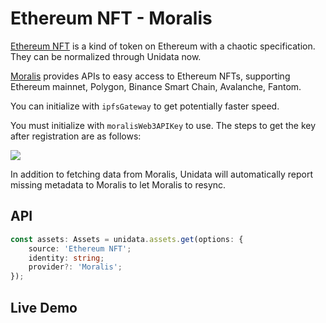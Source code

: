 # Ethereum NFT - Moralis

[Ethereum NFT](https://ethereum.org/en/nft/) is a kind of token on Ethereum with a chaotic specification. They can be normalized through Unidata now.

[Moralis](https://moralis.io/) provides APIs to easy access to Ethereum NFTs, supporting Ethereum mainnet, Polygon, Binance Smart Chain, Avalanche, Fantom.

You can initialize with `ipfsGateway` to get potentially faster speed.

You must initialize with `moralisWeb3APIKey` to use. The steps to get the key after registration are as follows:

![](https://i.imgur.com/wXPAPfm.png)

In addition to fetching data from Moralis, Unidata will automatically report missing metadata to Moralis to let Moralis to resync.

## API

```ts
const assets: Assets = unidata.assets.get(options: {
    source: 'Ethereum NFT';
    identity: string;
    provider?: 'Moralis';
});
```

## Live Demo

<Assets :source="'Ethereum NFT'" :defaultIdentity="'0xC8b960D09C0078c18Dcbe7eB9AB9d816BcCa8944'" />
